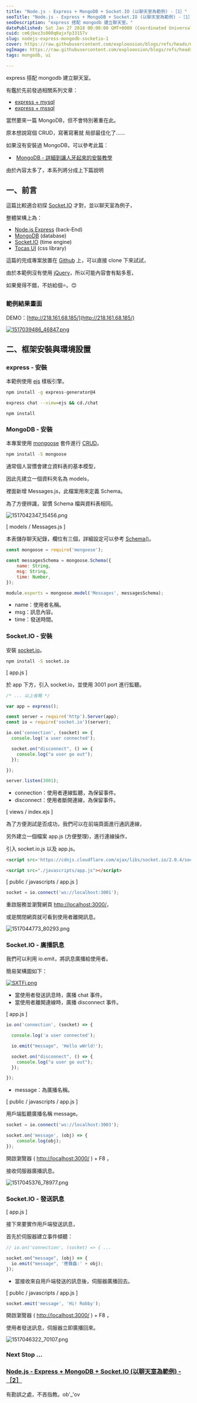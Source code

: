 ```yaml
---
title: "Node.js - Express + MongoDB + Socket.IO (以聊天室為範例) -［1］"
seoTitle: "Node.js - Express + MongoDB + Socket.IO (以聊天室為範例) -［1］"
seoDescription: "express 搭配 mongodb 建立聊天室。"
datePublished: Sat Jan 27 2018 00:00:00 GMT+0000 (Coordinated Universal Time)
cuid: cm6jbez3s000q0ajxfp33157v
slug: nodejs-express-mongodb-socketio-1
cover: https://raw.githubusercontent.com/explooosion/blogs/refs/heads/main/docs/images/2018-01-27_Node.js%20-%20Express%20%2B%20MongoDB%20%2B%20Socket.IO%20(%E4%BB%A5%E8%81%8A%E5%A4%A9%E5%AE%A4%E7%82%BA%E7%AF%84%E4%BE%8B)%20-%EF%BC%BB1%EF%BC%BD/banner/1517039486_46847.png
ogImage: https://raw.githubusercontent.com/explooosion/blogs/refs/heads/main/docs/images/2018-01-27_Node.js%20-%20Express%20%2B%20MongoDB%20%2B%20Socket.IO%20(%E4%BB%A5%E8%81%8A%E5%A4%A9%E5%AE%A4%E7%82%BA%E7%AF%84%E4%BE%8B)%20-%EF%BC%BB1%EF%BC%BD/banner/1517039486_46847.png
tags: mongodb, ui

---
```


express 搭配 mongodb 建立聊天室。

有鑑於先前發過相關系列文章：

*   [express + mysql](https://dotblogs.com.tw/explooosion/2016/07/18/010601)
*   [express + mssql](https://dotblogs.com.tw/explooosion/2017/05/28/012745)

當然要來一篇 MongoDB，但不會特別著重在此。

原本想說寫個 CRUD，寫著寫著就 局部最佳化了......

如果沒有安裝過 MongoDB，可以參考此篇：

*    [MongoDB - 詳細到讓人牙起來的安裝教學](https://dotblogs.com.tw/explooosion/2018/01/21/040728) 

由於內容太多了，本系列將分成上下篇說明

一、前言
----

這篇比較適合初探 [Socket.IO](https://socket.io/) 才對，並以聊天室為例子，

整體架構上為：

*   [Node.js Express](https://github.com/expressjs/express) (back-End)
*   [MongoDB](https://www.mongodb.com/) (database)
*   [Socket.IO](https://socket.io/) (time engine)
*   [Tocas UI](https://tocas-ui.com/) (css library)

這篇的完成專案放置在 [Github](https://github.com/explooosion/ChatRoom-With-SocketIO) 上，可以直接 clone 下來試試，

由於本範例沒有使用 [jQuery](https://jquery.com/)，所以可能內容會有點多惹，

如果覺得不錯，不妨給個⭐。😊

### 範例結果畫面

DEMO：[http://218.161.68.185/](http://218.161.68.185/)

[![1517039486_46847.png](https://raw.githubusercontent.com/explooosion/blogs/refs/heads/main/docs/images/2018-01-27_Node.js%20-%20Express%20%2B%20MongoDB%20%2B%20Socket.IO%20(%E4%BB%A5%E8%81%8A%E5%A4%A9%E5%AE%A4%E7%82%BA%E7%AF%84%E4%BE%8B)%20-%EF%BC%BB1%EF%BC%BD/1517039486_46847.png)](https://dotblogsfile.blob.core.windows.net/user/incredible/9552ee65-8b9e-4a71-9283-84da0dde9656/1517039486_46847.png)

二、框架安裝與環境設置
-----------

### express - 安裝

本範例使用 [ejs](http://www.embeddedjs.com/) 樣板引擎。

```bash
npm install -g express-generator@4
```
```bash
express chat --view=ejs && cd./chat
```
```
npm install
```

### MongoDB - 安裝

本專案使用 [mongoose](http://mongoosejs.com/) 套件進行 [CRUD](https://zh.wikipedia.org/wiki/%E8%B3%87%E6%96%99%E6%93%8D%E7%B8%B1%E8%AA%9E%E8%A8%80)。

```bash
npm install -S mongoose
```

通常個人習慣會建立資料表的基本模型，

因此先建立一個資料夾名為 models，

裡面新增 Messages.js，此檔案用來定義 Schema。

為了方便辨識，習慣 Schema 檔與資料表相同。

![1517042347_15456.png](https://raw.githubusercontent.com/explooosion/blogs/refs/heads/main/docs/images/2018-01-27_Node.js%20-%20Express%20%2B%20MongoDB%20%2B%20Socket.IO%20(%E4%BB%A5%E8%81%8A%E5%A4%A9%E5%AE%A4%E7%82%BA%E7%AF%84%E4%BE%8B)%20-%EF%BC%BB1%EF%BC%BD/1517042347_15456.png)

\[ models / Messages.js \]

本表儲存聊天紀錄，欄位有三個，詳細設定可以參考 [Schema()](http://mongoosejs.com/docs/api.html#model-js)。

```javascript
const mongoose = require('mongoose');

const messagesSchema = mongoose.Schema({
    name: String,
    msg: String,
    time: Number,
});

module.exports = mongoose.model('Messages', messagesSchema);
```

*   name：使用者名稱。
*   msg：訊息內容。
*   time：發送時間。

### Socket.IO - 安裝

安裝 [socket.io](https://socket.io/)。

```bash
npm install -S socket.io
```

\[ app.js \]

於 app 下方，引入 socket.io，並使用 3001 port 進行監聽。

```javascript
/* ... 以上省略 */

var app = express();

const server = require('http').Server(app);
const io = require('socket.io')(server);

io.on('connection', (socket) => {
  console.log('a user connected');

  socket.on("disconnect", () => {
    console.log("a user go out");
  });

});

server.listen(3001);
```

*   connection：使用者連線監聽，為保留事件。
*   disconnect：使用者斷開連線，為保留事件。

\[ views / index.ejs \]

為了方便測試是否成功，我們可以在前端頁面進行通訊連線，

另外建立一個檔案 app.js (方便整理)，進行連線操作，

引入 socket.io.js 以及 app.js。

```html
<script src='https://cdnjs.cloudflare.com/ajax/libs/socket.io/2.0.4/socket.io.js'></script>
```
```html
<script src="./javascripts/app.js"></script>
```

\[ public / javascripts / app.js \]

```javascript
socket = io.connect('ws://localhost:3001');
```

重啟服務並瀏覽網頁 [http://localhost:3000/](http://localhost:3000/)，

或是關閉網頁就可看到使用者離開訊息。

![1517044773_80293.png](https://raw.githubusercontent.com/explooosion/blogs/refs/heads/main/docs/images/2018-01-27_Node.js%20-%20Express%20%2B%20MongoDB%20%2B%20Socket.IO%20(%E4%BB%A5%E8%81%8A%E5%A4%A9%E5%AE%A4%E7%82%BA%E7%AF%84%E4%BE%8B)%20-%EF%BC%BB1%EF%BC%BD/1517044773_80293.png)

### Socket.IO - 廣播訊息

我們可以利用 io.emit，將訊息廣播給使用者。

簡易架構圖如下：

[![SXTFi.png](https://raw.githubusercontent.com/explooosion/blogs/refs/heads/main/docs/images/2018-01-27_Node.js%20-%20Express%20%2B%20MongoDB%20%2B%20Socket.IO%20(%E4%BB%A5%E8%81%8A%E5%A4%A9%E5%AE%A4%E7%82%BA%E7%AF%84%E4%BE%8B)%20-%EF%BC%BB1%EF%BC%BD/SXTFi.png)](https://stackoverflow.com/questions/36207858/socket-io-assigning-custom-socket-id)

*   當使用者發送訊息時，廣播 chat 事件。
*   當使用者離開連線時，廣播 disconnect 事件。

\[ app.js \]

```javascript
io.on('connection', (socket) => {

  console.log('a user connected');

  io.emit("message", 'Hello wWrld!');

  socket.on("disconnect", () => {
    console.log("a user go out");
  });

});
```

*   message：為廣播名稱。

\[ public / javascripts / app.js \]

用戶端監聽廣播名稱 message。

```javascript
socket = io.connect('ws://localhost:3003');

socket.on('message', (obj) => {
    console.log(obj);
});
```

開啟瀏覽器 ( [http://localhost:3000/](http://localhost:3000/) ) + F8 ，

接收伺服器廣播訊息。

![1517045376_78977.png](https://raw.githubusercontent.com/explooosion/blogs/refs/heads/main/docs/images/2018-01-27_Node.js%20-%20Express%20%2B%20MongoDB%20%2B%20Socket.IO%20(%E4%BB%A5%E8%81%8A%E5%A4%A9%E5%AE%A4%E7%82%BA%E7%AF%84%E4%BE%8B)%20-%EF%BC%BB1%EF%BC%BD/1517045376_78977.png)

### Socket.IO - 發送訊息

\[ app.js \]

接下來要實作用戶端發送訊息，

首先於伺服器建立事件傾聽：

```javascript
// io.on('connection', (socket) => { ...

socket.on("message", (obj) => {
  io.emit("message", '應聲蟲:' + obj);
});
```

*   當接收來自用戶端發送的訊息後，伺服器廣播回去。

\[ public / javascripts / app.js \]

```javascript
socket.emit('message', 'Hi! Robby');
```

開啟瀏覽器 ( [http://localhost:3000/](http://localhost:3000/) ) + F8 ，

使用者發送訊息，伺服器立即廣播回來。

![1517046322_70107.png](https://raw.githubusercontent.com/explooosion/blogs/refs/heads/main/docs/images/2018-01-27_Node.js%20-%20Express%20%2B%20MongoDB%20%2B%20Socket.IO%20(%E4%BB%A5%E8%81%8A%E5%A4%A9%E5%AE%A4%E7%82%BA%E7%AF%84%E4%BE%8B)%20-%EF%BC%BB1%EF%BC%BD/1517046322_70107.png)

### Next Stop ...

### [Node.js - Express + MongoDB + Socket.IO (以聊天室為範例) -［2］](https://dotblogs.com.tw/explooosion/2018/01/27/210248)

有勘誤之處，不吝指教。ob'\_'ov